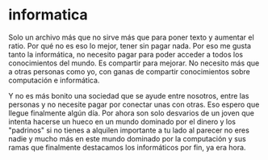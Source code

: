 # informatica
Solo un archivo más que no sirve más que para poner texto y aumentar el ratio. Por qué no es eso lo mejor, tener sin pagar nada. Por eso me gusta tanto la informática, no necesito pagar para poder acceder a todos los conocimientos del mundo. Es compartir para mejorar. No necesito más que a otras personas como yo, con ganas de compartir conocimientos sobre computación e informática.

Y no es más bonito una sociedad que se ayude entre nosotros, entre las personas y no necesite pagar por conectar unas con otras. Eso espero que llegue finalmente algún día. Por ahora son solo desvarios de un joven que intenta hacerse un hueco en un mundo dominado por el dinero y los "padrinos" si no tienes a alquilen importante a tu lado al parecer no eres nadie y mucho más en este mundo dominado por la computación y sus ramas que finalmente destacamos los informáticos por fin, ya era hora.
